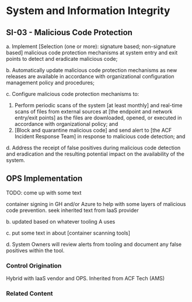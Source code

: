 # System and Information Integrity
## SI-03 - Malicious Code Protection

a. Implement [Selection (one or more): signature based; non-signature based] malicious code protection mechanisms at system entry and exit points to detect and eradicate malicious code;

b. Automatically update malicious code protection mechanisms as new releases are available in accordance with organizational configuration management policy and procedures;

c. Configure malicious code protection mechanisms to:<br />
1. Perform periodic scans of the system [at least monthly] and real-time scans of files from external sources at [the endpoint and network entry/exit points] as the files are downloaded, opened, or executed in accordance with organizational policy; and<br />
2. [Block and quarantine malicious code] and send alert to [the ACF Incident Response Team] in response to malicious code detection; and

d. Address the receipt of false positives during malicious code detection and eradication and the resulting potential impact on the availability of the system.

## OPS Implementation

TODO: come up with some text

container signing in GH and/or Azure to help with some layers of malicious code prevention. seek inherited text from IaaS provider

b. updated based on whatever tooling A uses

c. put some text in about [container scanning tools]

d. System Owners will review alerts from tooling and document any false positives within the tool.

### Control Origination

Hybrid with IaaS vendor and OPS. Inherited from ACF Tech (AMS)

### Related Content
